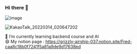 ### Hi there 👋

![image](https://user-images.githubusercontent.com/97624968/158065164-619c22f9-a13a-460b-adb0-7ac0f7869d3f.png)

![KakaoTalk_20220314_020647202](https://user-images.githubusercontent.com/97624968/158070830-576ae641-3d9d-4c7d-90ab-474e18d35992.gif)

🌱 I’m currently learning backend course and AI  
😄 My notion page : https://grizzly-airship-037.notion.site/Fred-caa8c18b0f7241f5a81a9de9d17638ed


<!--

**LearninMC/LearninMC** is a ✨ _special_ ✨ repository because its `README.md` (this file) appears on your GitHub profile.

Here are some ideas to get you started:

- 🔭 I’m currently working on ...
- 🌱 I’m currently learning ...
- 👯 I’m looking to collaborate on ...
- 🤔 I’m looking for help with ...
- 💬 Ask me about ...
- 📫 How to reach me: ...
- 😄 Pronouns: ...
- ⚡ Fun fact: ...
-->
